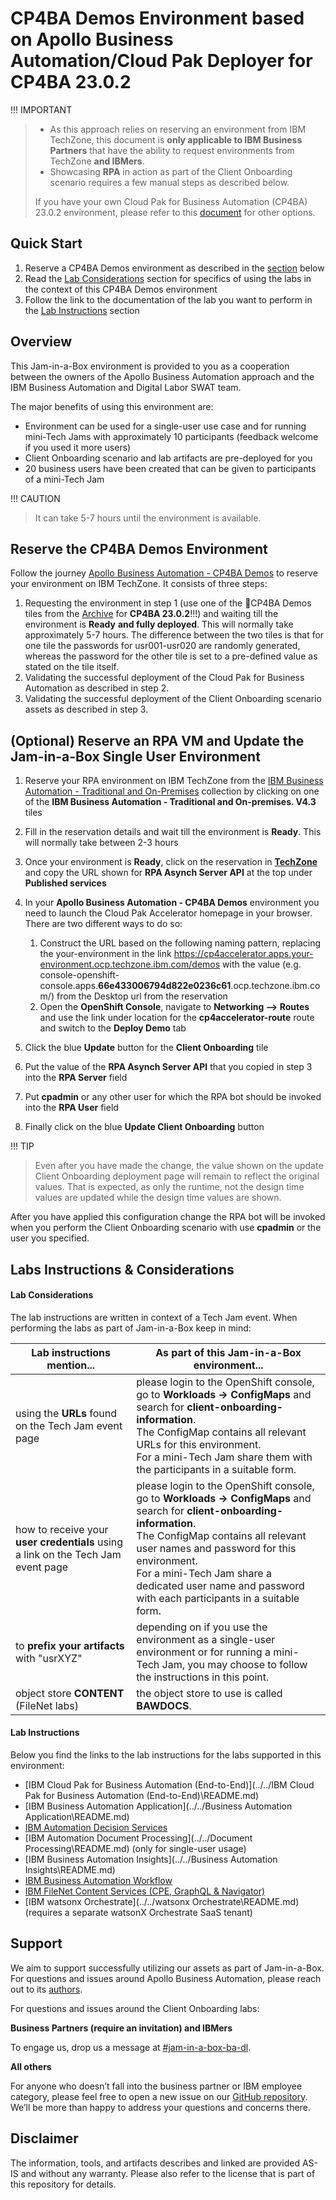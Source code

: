 # CP4BA Demos Environment based on Apollo Business Automation/Cloud Pak Deployer for CP4BA 23.0.2

!!! IMPORTANT
>
> - As this approach relies on reserving an environment from IBM TechZone, this document is **only applicable to IBM Business Partners** that have the ability to request environments from TechZone **and IBMers**. 
> - Showcasing **RPA** in action as part of the Client Onboarding scenario requires a few manual steps as described below.
> 
>If you have your own Cloud Pak for Business Automation (CP4BA) 23.0.2 environment, please refer to this [document](../../../index.md) for other options.



## Quick Start

1. Reserve a CP4BA Demos environment as described in the [section](#reserve-the-cp4ba-demos-environment) below
1. Read the [Lab Considerations](#lab-considerations) section for specifics of using the labs in the context of this CP4BA Demos environment
1. Follow the link to the documentation of the lab you want to perform in the [Lab Instructions](#lab-instructions) section



## **Overview**

This Jam-in-a-Box environment is provided to you as a cooperation between the owners of the Apollo Business Automation approach and the IBM Business Automation and Digital Labor SWAT team.

The major benefits of using this environment are:

- Environment can be used for a single-user use case and for running mini-Tech Jams with approximately 10 participants (feedback welcome if you used it more users)
- Client Onboarding scenario and lab artifacts are pre-deployed for you
- 20 business users have been created that can be given to participants of a mini-Tech Jam

!!! CAUTION
>
> It can take 5-7 hours until the environment is available.



## Reserve the CP4BA Demos Environment

Follow the journey [Apollo Business Automation - CP4BA Demos](https://techzone.ibm.com/collection/apollo-business-automation/journey-cp4ba-demos) to reserve your environment on IBM TechZone. It consists of three steps:

1. Requesting the environment in step 1 (use one of the 🤩CP4BA Demos tiles from the [Archive](https://techzone.ibm.com/collection/apollo-business-automation/journey--archive) for **CP4BA 23.0.2**!!!) and waiting till the environment is **Ready** **and fully deployed**. This will normally take approximately 5-7 hours.
   The difference between the two tiles is that for one tile the passwords for usr001-usr020 are randomly generated, whereas the password for the other tile is set to a pre-defined value as stated on the tile itself.
2. Validating the successful deployment of the Cloud Pak for Business Automation as described in step 2.
3. Validating the successful deployment of the Client Onboarding scenario assets as described in step 3.

## (Optional) Reserve an RPA VM and Update the Jam-in-a-Box Single User Environment

1. Reserve your RPA environment on IBM TechZone from the <a href="https://techzone.ibm.com/collection/ibm-business-automation-traditional-and-on-premise/environments" target="_blank">IBM Business Automation - Traditional and On-Premises</a> collection by clicking on one of the **IBM Business Automation - Traditional and On-premises. V4.3** tiles
2. Fill in the reservation details and wait till the environment is **Ready**. This will normally take between 2-3 hours
3. Once your environment is **Ready**, click on the reservation in **<a href="https://techzone.ibm.com/my/reservations" target="_blank">TechZone</a>** and copy the URL shown for **RPA Asynch Server API** at the top under **Published services**
4. In your **Apollo Business Automation - CP4BA Demos** environment you need to launch the Cloud Pak Accelerator homepage in your browser. There are two different ways to do so:
   1. Construct the URL based on the following naming pattern, replacing the your-environment in the link https://cp4accelerator.apps.your-environment.ocp.techzone.ibm.com/demos with the value (e.g. console-openshift-console.apps.**66e433006794d822e0236c61**.ocp.techzone.ibm.com/) from the Desktop url from the reservation
   2. Open the **OpenShift Console**, navigate to **Networking --> Routes** and use the link under location for the **cp4accelerator-route** route and switch to the **Deploy Demo** tab

5. Click the blue **Update** button for the **Client Onboarding** tile
6. Put the value of the **RPA Asynch Server API** that you copied in step 3 into the **RPA Server** field
7. Put **cpadmin** or any other user for which the RPA bot should be invoked into the **RPA User** field
8. Finally click on the blue **Update Client Onboarding** button

!!! TIP
>
> Even after you have made the change, the value shown on the update Client Onboarding deployment page will remain to reflect the original values. That is expected, as only the runtime, not the design time values are updated while the design time values are shown.

After you have applied this configuration change the RPA bot will be invoked when you perform the Client Onboarding scenario with use **cpadmin** or the user you specified.

## Labs Instructions & Considerations

#### Lab Considerations

The lab instructions are written in context of a Tech Jam event. When performing the labs as part of Jam-in-a-Box keep in mind:

| Lab instructions mention...                                  | As part of this Jam-in-a-Box environment...                  |
| ------------------------------------------------------------ | ------------------------------------------------------------ |
| using the **URLs** found on the Tech Jam event page          | please login to the OpenShift console, go to **Workloads -> ConfigMaps** and search for **client-onboarding-information**.<br />The ConfigMap contains all relevant URLs for this environment. <br />For a mini-Tech Jam share them with the participants in a suitable form. |
| how to receive your **user credentials** using a link on the Tech Jam event page | please login to the OpenShift console, go to **Workloads -> ConfigMaps** and search for **client-onboarding-information**.<br />The ConfigMap contains all relevant user names and password for this environment.<br />For a mini-Tech Jam share a dedicated user name and password with each participants in a suitable form. |
| to **prefix your artifacts** with "usrXYZ"                   | depending on if you use the environment as a single-user environment or for running a mini-Tech Jam, you may choose to follow the instructions in this point. |
| object store **CONTENT** (FileNet labs)                      | the object store to use is called **BAWDOCS**.               |



#### Lab Instructions

Below you find the links to the lab instructions for the labs supported in this environment:

- [IBM Cloud Pak for Business Automation (End-to-End)](../../IBM Cloud Pak for Business Automation (End-to-End)\README.md)
- [IBM Business Automation Application](../../Business Automation Application\README.md)
- [IBM Automation Decision Services](../../Decisions\README.md)
- [IBM Automation Document Processing](../../Document Processing\README.md) (only for single-user usage)
- [IBM Business Automation Insights](../../Business Automation Insights\README.md)
- [IBM Business Automation Workflow](../../Workflow\README.md)
- [IBM FileNet Content Services (CPE, GraphQL & Navigator)](../../Content\README.md)
- [IBM watsonx Orchestrate](../../watsonx Orchestrate\README.md) (requires a separate watsonX Orchestrate SaaS tenant)



## Support

We aim to support successfully utilizing our assets as part of Jam-in-a-Box. For questions and issues around Apollo Business Automation, please reach out to its <a href='https://techzone.ibm.com/collection/apollo-business-automation' target = '_blank'>authors</a>. 

For questions and issues around the Client Onboarding labs:

**Business Partners (require an invitation) and IBMers**

To engage us, drop us a message at <a href="https://ibm-cloudpak-partners.slack.com/archives/C04SMFNLA3T" target="_blank">#jam-in-a-box-ba-dl</a>.

**All others**

For anyone who doesn’t fall into the business partner or IBM employee category, please feel free to open a new issue on our <a href="https://github.com/IBM/cp4ba-jam-in-a-box/issues" target="_blank">GitHub repository</a>. We’ll be more than happy to address your questions and concerns there.



## Disclaimer

The information, tools, and artifacts describes and linked are provided AS-IS and without any warranty. Please also refer to the license that is part of this repository for details.
